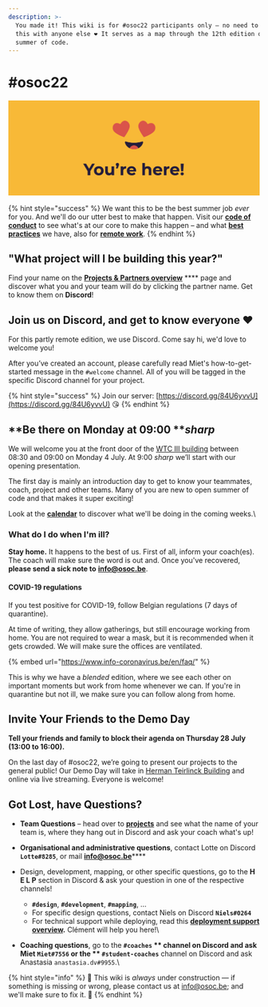 ```yaml
---
description: >-
  You made it! This wiki is for #osoc22 participants only – no need to share
  this with anyone else ❤ It serves as a map through the 12th edition of open
  summer of code.
---
```


# #osoc22



![You made it, we're so happy you are here!](<.gitbook/assets/Screenshot 2020-06-18 at 14.41.43.png>)

{% hint style="success" %}
We want this to be the best summer job _ever_ for you. And we'll do our utter best to make that happen. Visit our [**code of conduct**](https://help.osoc.be/global/code-of-conduct) to see what's at our core to make this happen – and what [**best practices**](https://help.osoc.be/global/way-of-work) we have, also for [**remote work**](https://help.osoc.be/global/way-of-work/working-together-in-a-remote-setting).
{% endhint %}

## "What project will I be building this year?"

Find your name on the [**Projects & Partners overview**](projects-partners/projects-partners-overview.md) **** page and discover what you and your team will do by clicking the partner name. Get to know them on **Discord**!

## Join us on Discord, and get to know everyone ❤

For this partly remote edition, we use Discord. Come say hi, we'd love to welcome you!

After you’ve created an account, please carefully read Miet's how-to-get-started message in the `#welcome` channel. All of you will be tagged in the specific Discord channel for your project.

{% hint style="success" %}
Join our server: [https://discord.gg/84U6yvvU](https://discord.gg/84U6yvvU) 😘
{% endhint %}

## **Be there on Monday at 09:00 **_**sharp**_

We will welcome you at the front door of the [WTC III building](https://www.openstreetmap.org/node/3964305614#map=19/50.86078/4.35616) between 08:30 and 09:00 on Monday 4 July. At 9:00 _sharp_ we’ll start with our opening presentation.

The first day is mainly an introduction day to get to know your teammates, coach, project and other teams. Many of you are new to open summer of code and that makes it super exciting!

Look at the [**calendar**](calendar-for-osoc22-belgium/) to discover what we'll be doing in the coming weeks.\


### What do I do when I'm ill?

**Stay home.** It happens to the best of us. First of all, inform your coach(es). The coach will make sure the word is out and. Once you've recovered, **please send a sick note to** [**info@osoc.be**](mailto:info@osoc.be).

#### COVID-19 regulations

If you test positive for COVID-19, follow Belgian regulations (7 days of quarantine).

At time of writing, they allow gatherings, but still encourage working from home. You are not required to wear a mask, but it is recommended when it gets crowded. We will make sure the offices are ventilated.

{% embed url="https://www.info-coronavirus.be/en/faq/" %}

This is why we have a _blended_ edition, where we see each other on important moments but work from home whenever we can. If you're in quarantine but not ill, we make sure you can follow along from home.

## **Invite Your Friends to the Demo Day**

**Tell your friends and family to block their agenda on Thursday 28 July (13:00 to 16:00).**

On the last day of #osoc22, we’re going to present our projects to the general public! Our Demo Day will take in [Herman Teirlinck Building](https://www.openstreetmap.org/way/444059131) and online via live streaming. Everyone is welcome!

## Got Lost, have Questions?

* **Team Questions** – head over to [**projects**](projects-partners/projects-partners-overview.md) and see what the name of your team is, where they hang out in Discord and ask your coach what's up!
* **Organisational and administrative questions**, contact Lotte on Discord **`Lotte#8285`**, or mail [**info@osoc.be**](mailto:info@osoc.be)****
* Design, development, mapping, or other specific questions, go to the **H E L P** section in Discord & ask your question in one of the respective channels!
  * **`#design`**, **`#development`**, **`#mapping`**, ...&#x20;
  * For specific design questions, contact Niels on Discord **`Niels#0264`**
  * For technical support while deploying, read this [**deployment support overview**](https://github.com/osoc22/technical-support)**.** Clément will help you here!\

* **Coaching questions**, go to the **`#coaches` ** channel on Discord and ask Miet `Miet#7556` or the ** `#student-coaches`** channel on Discord and ask Anastasia `anastasia.dv#9955`.\


{% hint style="info" %}
🚧 This wiki is _always_ under construction — if something is missing or wrong, please contact us at info@osoc.be; and we'll make sure to fix it. 🚧
{% endhint %}
